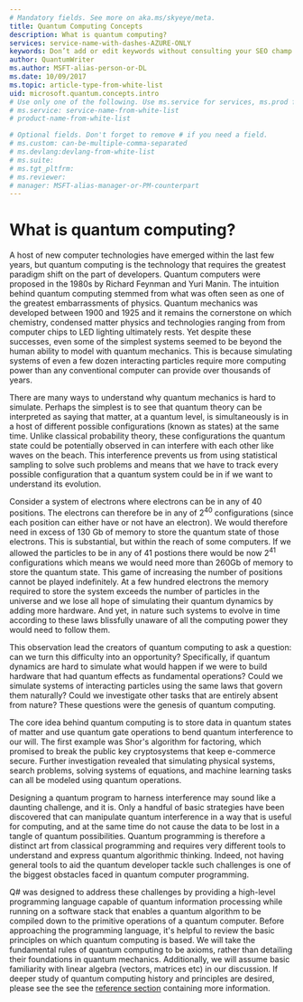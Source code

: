 ```yaml
---
# Mandatory fields. See more on aka.ms/skyeye/meta.
title: Quantum Computing Concepts
description: What is quantum computing?
services: service-name-with-dashes-AZURE-ONLY 
keywords: Don’t add or edit keywords without consulting your SEO champ.
author: QuantumWriter
ms.author: MSFT-alias-person-or-DL
ms.date: 10/09/2017
ms.topic: article-type-from-white-list
uid: microsoft.quantum.concepts.intro
# Use only one of the following. Use ms.service for services, ms.prod for on-prem. Remove the # before the relevant field.
# ms.service: service-name-from-white-list
# product-name-from-white-list

# Optional fields. Don't forget to remove # if you need a field.
# ms.custom: can-be-multiple-comma-separated
# ms.devlang:devlang-from-white-list
# ms.suite: 
# ms.tgt_pltfrm:
# ms.reviewer:
# manager: MSFT-alias-manager-or-PM-counterpart
---
```


<!---
Purpose of an Overview article: 
1. To give a TECHNICAL overview of a service/product: What is it? Why should I use it? It's a "learn" topic that describes key benefits and our competitive advantage. It's not a "do" topic.
2. To help audiences who are new to service but who may be familiar with related concepts. 
3. To compare the service to another service/product that has some similar functionality, ex. SQL Database / SQL Data Warehouse, if appropriate. This info can be in a short list or table. 
-->

# What is quantum computing?

A host of new computer technologies have emerged within the last few years, but quantum computing is the technology that  requires the greatest paradigm shift on the part of developers.  Quantum computers were proposed in the 1980s by Richard Feynman and Yuri Manin.  The intuition behind quantum computing stemmed from what was often seen as one of the greatest embarrassments of physics.  Quantum mechanics was developed between 1900 and 1925 and it remains the cornerstone on which chemistry, condensed matter physics and technologies ranging from from computer chips to LED lighting ultimately rests.  Yet despite these successes, even some of the simplest systems seemed to be beyond the human ability to model with quantum mechanics.  This is because simulating systems of even a few dozen interacting particles  require more computing power than any conventional computer can provide over thousands of years.

There are many ways to understand why quantum mechanics is hard to simulate.  Perhaps the simplest is to see that quantum theory can be interpreted as saying that matter, at a quantum level, is simultaneously is in a host of different possible configurations (known as states) at the same time.  Unlike classical probability theory, these configurations the quantum state could be potentially observed in can interfere with each other like waves on the beach.  This interference prevents us from using statistical sampling to solve such problems and means that we have to track every possible configuration that a quantum system could be in if we want to understand its evolution.  

Consider a system of electrons where electrons can be in any of $40$ positions.  The electrons can therefore be in any of $2^40$ configurations (since each position can either have or not have an electron). We would therefore need in excess of 130 Gb of memory to store the quantum state of those electrons.  This is substantial, but within the reach of some computers.  If we allowed the particles to be in any of $41$ postions there would be now $2^{41}$ configurations which means we would need more than $260$Gb of memory to store the quantum state. This game of increasing the number of positions cannot be played indefinitely.  At a few hundred electrons the memory required to store the system exceeds the number of particles in the universe and we lose all hope of simulating their quantum dynamics by adding more hardware.    And yet, in nature such systems to evolve in time according to these laws blissfully unaware of all the computing power they would need to follow them.

This observation lead the creators of quantum computing to ask a question: can we turn this difficulty into an opportunity?  Specifically, if quantum dynamics are hard to simulate what would happen if we were to build hardware that had quantum effects as fundamental operations?  Could we simulate systems of interacting particles using the same laws that govern them naturally? Could we investigate other tasks that are entirely absent from nature?  These questions were the genesis of quantum computing.

The core idea behind quantum computing is to store data in quantum states of matter and use quantum gate operations to bend quantum interference to our will.  The first example was Shor's algorithm for factoring, which promised to break the public key cryptosystems that keep e-commerce secure.  Further investigation revealed that simulating physical systems, search problems, solving systems of equations, and machine learning tasks can all be modeled using quantum operations.

Designing a quantum program to harness interference may sound like a daunting challenge, and it is. Only a handful of basic strategies have been discovered that can manipulate quantum interference in a way that is useful for computing, and at the same time do not cause the data to be lost in a tangle of quantum possibilities. Quantum programming is therefore a distinct art from classical programming and requires very different tools to understand and express quantum algorithmic thinking. Indeed, not having general tools to aid the quantum developer tackle such challenges is one of the biggest obstacles faced in quantum computer programming.

Q# was designed to address these challenges by providing a high-level programming language capable of quantum information processing while running on a software stack that enables a quantum algorithm to be compiled down to the primitive operations of a quantum computer.  Before approaching the programming language, it's helpful to review the basic principles on which quantum computing is based. We will take the fundamental rules of quantum computing to be axioms, rather than detailing their foundations in quantum mechanics. Additionally, we will assume basic familiarity with linear algebra (vectors, matrices etc) in our discussion. If deeper study of quantum computing history and principles are desired, please see the see the  [reference section](quantum-ForMoreInfo.md)  containing more information.

